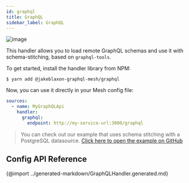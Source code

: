 ```yaml
---
id: graphql
title: GraphQL
sidebar_label: GraphQL
---
```

![image](https://user-images.githubusercontent.com/20847995/79219047-333ccb00-7e5a-11ea-9fce-57ff137ba924.png)

This handler allows you to load remote GraphQL schemas and use it with schema-stitching, based on `graphql-tools`.

To get started, install the handler library from NPM:

```
$ yarn add @jakeblaxon-graphql-mesh/graphql
```

Now, you can use it directly in your Mesh config file:

```yml
sources:
  - name: MyGraphQLApi
    handler:
      graphql:
        endpoint: http://my-service-url:3000/graphql
```

> You can check out our example that uses schema stitching with a PostgreSQL datasource.
[Click here to open the example on GitHub](https://github.com/Urigo/graphql-mesh/tree/master/examples/postgres-geodb)

## Config API Reference

{@import ../generated-markdown/GraphQLHandler.generated.md}
